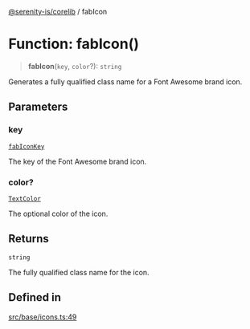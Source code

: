 [@serenity-is/corelib](../README.md) / fabIcon

# Function: fabIcon()

> **fabIcon**(`key`, `color`?): `string`

Generates a fully qualified class name for a Font Awesome brand icon.

## Parameters

### key

[`fabIconKey`](../type-aliases/fabIconKey.md)

The key of the Font Awesome brand icon.

### color?

[`TextColor`](../type-aliases/TextColor.md)

The optional color of the icon.

## Returns

`string`

The fully qualified class name for the icon.

## Defined in

[src/base/icons.ts:49](https://github.com/serenity-is/serenity/blob/master/packages/corelib/src/base/icons.ts#L49)
